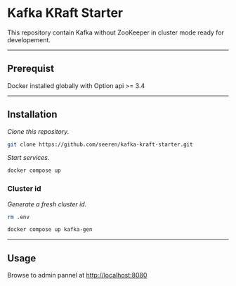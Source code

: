 # Kafka KRaft Starter

This repository contain Kafka without ZooKeeper in cluster mode ready for developement.

* * *

## Prerequist

Docker installed globally with Option api >= 3.4

* * *

## Installation

_Clone this repository._

```bash
git clone https://github.com/seeren/kafka-kraft-starter.git
```

_Start services._

```bash
docker compose up
```

### Cluster id

_Generate a fresh cluster id._

```bash
rm .env
```

```bash
docker compose up kafka-gen
```

* * *

## Usage

Browse to admin pannel at <http://localhost:8080>
